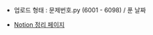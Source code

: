 - 업로드 형태 : 
문제번호.py (6001 - 6098) / 푼 날짜 

- [Notion 정리 페이지](https://www.notion.so/fa8a7a9b8ce04313bba8f5acc5b7ce45)

